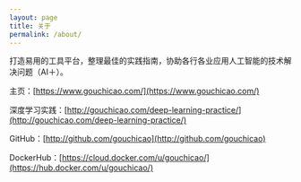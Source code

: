 ```yaml
---
layout: page
title: 关于
permalink: /about/
---
```


打造易用的工具平台，整理最佳的实践指南，协助各行各业应用人工智能的技术解决问题（AI＋）。

主页：[https://www.gouchicao.com/](https://www.gouchicao.com/)

深度学习实践：[http://gouchicao.com/deep-learning-practice/](http://gouchicao.com/deep-learning-practice/)

GitHub：[http://github.com/gouchicao](http://github.com/gouchicao)

DockerHub：[https://cloud.docker.com/u/gouchicao/](https://hub.docker.com/u/gouchicao/)

